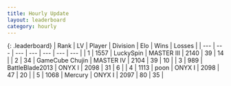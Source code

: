 ```yaml
---
title: Hourly Update
layout: leaderboard
category: hourly
---
```


{: .leaderboard}
| Rank | LV | Player | Division | Elo | Wins | Losses |
| --- | --- | --- | --- | --- | --- | --- |
| <span data-change="0">1</span> | 1557 | <span title="ID: 498412">LuckySpin</span> | MASTER III | <span data-change="10">2140</span> | <span data-change="2">39</span> | <span data-change="0">14</span> |
| <span data-change="0">2</span> | 34 | <span title="ID: 754306">GameCube Chujin</span> | MASTER IV | <span data-change="0">2104</span> | <span data-change="0">39</span> | <span data-change="0">10</span> |
| <span data-change="0">3</span> | 989 | <span title="ID: 12051">BattleBlade2013</span> | ONYX I | <span data-change="0">2098</span> | <span data-change="0">31</span> | <span data-change="0">6</span> |
| <span data-change="1">4</span> | 1113 | <span title="ID: 540690">poon</span> | ONYX I | <span data-change="12">2098</span> | <span data-change="2">47</span> | <span data-change="0">20</span> |
| <span data-change="-1">5</span> | 1068 | <span title="ID: 692745">Mercury</span> | ONYX I | <span data-change="0">2097</span> | <span data-change="0">80</span> | <span data-change="0">35</span> |